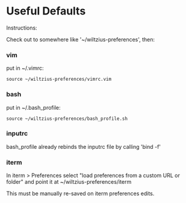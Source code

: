# Useful Defaults

Instructions:

Check out to somewhere like '~/wiltzius-preferences', then:

### vim
put in ~/.vimrc:

`source ~/wiltzius-preferences/vimrc.vim`

### bash
put in ~/.bash_profile:

`source ~/wiltzius-preferences/bash_profile.sh`

### inputrc
bash_profile already rebinds the inputrc file by calling 'bind -f'

### iterm
In iterm > Preferences select "load preferences from a custom URL or folder" and point it at ~/wiltzius-preferences/iterm

This must be manually re-saved on iterm preferences edits.
